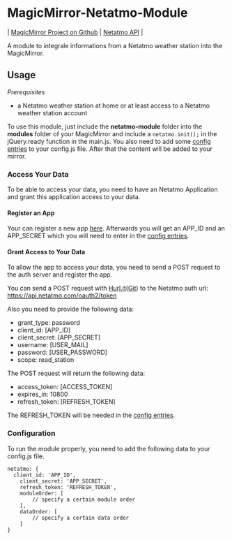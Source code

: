 # MagicMirror-Netatmo-Module

| [MagicMirror Project on Github](https://github.com/MichMich/MagicMirror) | [Netatmo API](https://dev.netatmo.com/doc) |

A module to integrale informations from a Netatmo weather station into the MagicMirror.

## Usage

_Prerequisites_

- a Netatmo weather station at home or at least access to a Netatmo weather station account

To use this module, just include the __netatmo-module__ folder into the __modules__ folder of your MagicMirror and include a `netatmo.init();` in the jQuery.ready function in the main.js. You also need to add some [config entries](#configuration) to your config.js file. After that the content will be added to your mirror.



### Access Your Data

To be able to access your data, you need to have an Netatmo Application and grant this application access to your data.

#### Register an App

Your can register a new app [here](https://dev.netatmo.com/dev/createapp). Afterwards you will get an APP_ID and an APP_SECRET which you will need to enter in the [config entries](#configuration).

#### Grant Access to Your Data

To allow the app to access your data, you need to send a POST request to the auth server and register the app.

You can send a POST request with [Hurl.it](https://www.hurl.it)([Git](https://github.com/defunkt/hurl)) to the Netatmo auth url: https://api.netatmo.com/oauth2/token

Also you need to provide the following data:

- grant_type: password
- client_id: [APP_ID]
- client_secret: [APP_SECRET]
- username: [USER_MAIL]
- password: [USER_PASSWORD]
- scope: read_station

The POST request will return the following data:

- access_token: [ACCESS_TOKEN]
- expires_in: 10800
- refresh_token: [REFRESH_TOKEN]

The REFRESH_TOKEN will be needed in the [config entries](#configuration).

### Configuration

To run the module properly, you need to add the following data to your config.js file.

```
netatmo: {
  client_id: 'APP_ID',
	client_secret: 'APP_SECRET',
	refresh_token: 'REFRESH_TOKEN',
	moduleOrder: [
		// specify a certain module order
	],
	dataOrder: [
		// specify a certain data order
	]
}
```
